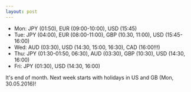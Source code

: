 ```yaml
---
layout: post
---
```


<!--
* USD, Indices, Gold, Oil?
* weekday
* inside day
* narrow range day
* naked/virgin vpoc, vwap, daily highs, daily lows
* volume profile
	* high volume node: target
	* low volume node: support/resistance
* v-reversals (highs, lows, median, vwap)
-->

* Mon: JPY (01:50), EUR (09:00-10:00), USD (15:45)
* Tue: JPY (04:00), EUR (08:00-11:00), GBP (10.30, 11:00), USD (15:45-16:00)
* Wed: AUD (03:30), USD (14:30, 15:00, 16:30), CAD (16:00!!!)
* Thu: JPY (01:30-01:50, 06:30), AUD (03:30), GBP (10:30), USD (14:30, 16:00)
* Fri: JPY (01:30), USD (14:30, 16:00)

It's end of month. Next week starts with holidays in US and GB (Mon, 30.05.2016)!
